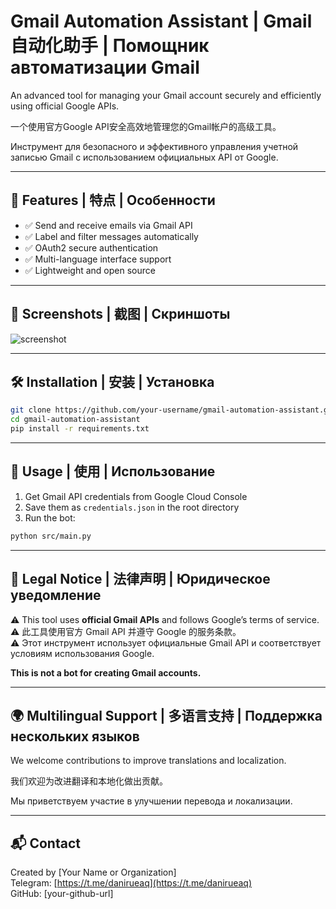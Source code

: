 # Gmail Automation Assistant | Gmail自动化助手 | Помощник автоматизации Gmail

An advanced tool for managing your Gmail account securely and efficiently using official Google APIs.

一个使用官方Google API安全高效地管理您的Gmail帐户的高级工具。

Инструмент для безопасного и эффективного управления учетной записью Gmail с использованием официальных API от Google.

---

## 🌟 Features | 特点 | Особенности

- ✅ Send and receive emails via Gmail API  
- ✅ Label and filter messages automatically  
- ✅ OAuth2 secure authentication  
- ✅ Multi-language interface support  
- ✅ Lightweight and open source

---

## 📸 Screenshots | 截图 | Скриншоты

![screenshot](assets/screenshot.png)

---

## 🛠️ Installation | 安装 | Установка

```bash
git clone https://github.com/your-username/gmail-automation-assistant.git
cd gmail-automation-assistant
pip install -r requirements.txt
```

---

## 🚀 Usage | 使用 | Использование

1. Get Gmail API credentials from Google Cloud Console  
2. Save them as `credentials.json` in the root directory  
3. Run the bot:

```bash
python src/main.py
```

---

## 📄 Legal Notice | 法律声明 | Юридическое уведомление

⚠️ This tool uses **official Gmail APIs** and follows Google’s terms of service.  
⚠️ 此工具使用官方 Gmail API 并遵守 Google 的服务条款。  
⚠️ Этот инструмент использует официальные Gmail API и соответствует условиям использования Google.

**This is not a bot for creating Gmail accounts.**

---

## 🌍 Multilingual Support | 多语言支持 | Поддержка нескольких языков

We welcome contributions to improve translations and localization.

我们欢迎为改进翻译和本地化做出贡献。

Мы приветствуем участие в улучшении перевода и локализации.

---

## 📬 Contact

Created by [Your Name or Organization]  
Telegram: [https://t.me/danirueaq](https://t.me/danirueaq)  
GitHub: [your-github-url]
